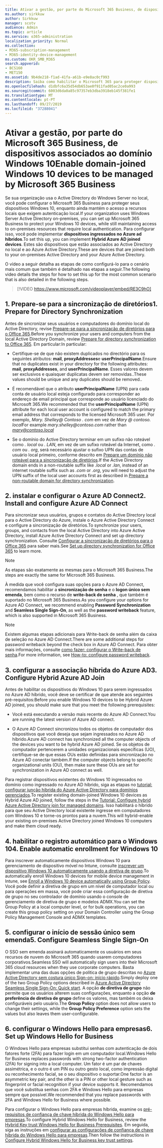 ```yaml
---
title: Ativar a gestão, por parte do Microsoft 365 Business, de dispositivos associados ao domínio Windows 10
ms.author: sirkkuw
author: Sirkkuw
manager: scotv
audience: Admin
ms.topic: article
ms.service: o365-administration
localization_priority: Normal
ms.collection:
- M365-subscription-management
- M365-identity-device-management
ms.custom: OKR_SMB_M365
search.appverid:
- BCS160
- MET150
ms.assetid: 9b4de218-f1ad-41fa-a61b-e9e8ac0cf993
description: Saiba como habilitar o Microsoft 365 para proteger dispositivos do Windows 10 ingressados no AD local.
ms.openlocfilehash: d1dbfc6a35d54db653ae0f911fad05ac2ce0a993
ms.sourcegitcommit: 6003d6da0a85c97357eb3dba3918eb145f381fe1
ms.translationtype: MT
ms.contentlocale: pt-PT
ms.lasthandoff: 09/27/2019
ms.locfileid: "37288041"
---
```

# <a name="enable-domain-joined-windows-10-devices-to-be-managed-by-microsoft-365-business"></a><span data-ttu-id="0e77d-103">Ativar a gestão, por parte do Microsoft 365 Business, de dispositivos associados ao domínio Windows 10</span><span class="sxs-lookup"><span data-stu-id="0e77d-103">Enable domain-joined Windows 10 devices to be managed by Microsoft 365 Business</span></span>

<span data-ttu-id="0e77d-104">Se sua organização usa o Active Directory do Windows Server no local, você pode configurar o Microsoft 365 Business para proteger seus dispositivos Windows 10, enquanto ainda mantém o acesso a recursos locais que exigem autenticação local.</span><span class="sxs-lookup"><span data-stu-id="0e77d-104">If your organization uses Windows Server Active Directory on-premises, you can set up Microsoft 365 Business to protect your Windows 10 devices, while still maintaining access to on-premises resources that require local authentication.</span></span>
<span data-ttu-id="0e77d-105">Para configurar isso, você pode implementar **dispositivos ingressados no Azure ad híbridos**.</span><span class="sxs-lookup"><span data-stu-id="0e77d-105">To set this up, you can implement **Hybrid Azure AD joined devices**.</span></span> <span data-ttu-id="0e77d-106">Estes são dispositivos que estão associados ao Active Directory no local e ao Azure Active Directory.</span><span class="sxs-lookup"><span data-stu-id="0e77d-106">These are devices that are joined both to your on-premises Active Directory and your Azure Active Directory.</span></span>

<span data-ttu-id="0e77d-107">O vídeo a seguir detalha as etapas de como configurá-lo para o cenário mais comum que também é detalhado nas etapas a seguir.</span><span class="sxs-lookup"><span data-stu-id="0e77d-107">The following video details the steps for how to set this up for the most common scenario that is also detailed in the following steps.</span></span>

> [!VIDEO https://www.microsoft.com/videoplayer/embed/RE3C9hO]
  

## <a name="1-prepare-for-directory-synchronization"></a><span data-ttu-id="0e77d-108">1. Prepare-se para a sincronização de diretórios</span><span class="sxs-lookup"><span data-stu-id="0e77d-108">1. Prepare for Directory Synchronization</span></span> 

<span data-ttu-id="0e77d-109">Antes de sincronizar seus usuários e computadores do domínio local do Active Directory, revise [Prepare-se para a sincronização de diretórios para o Office 365](https://docs.microsoft.com/office365/enterprise/prepare-for-directory-synchronization).</span><span class="sxs-lookup"><span data-stu-id="0e77d-109">Before you synchronize your users and computers from the local Active Directory Domain, review [Prepare for directory synchronization to Office 365](https://docs.microsoft.com/office365/enterprise/prepare-for-directory-synchronization).</span></span> <span data-ttu-id="0e77d-110">Em particular:</span><span class="sxs-lookup"><span data-stu-id="0e77d-110">In particular:</span></span>

   - <span data-ttu-id="0e77d-111">Certifique-se de que não existem duplicados no directório para os seguintes atributos: **mail**, **proxyAddresses**e **userPrincipalName**.</span><span class="sxs-lookup"><span data-stu-id="0e77d-111">Ensure that no duplicates exist in your directory for the following attributes: **mail**, **proxyAddresses**, and **userPrincipalName**.</span></span> <span data-ttu-id="0e77d-112">Esses valores devem ser exclusivos e quaisquer duplicatas devem ser removidas..</span><span class="sxs-lookup"><span data-stu-id="0e77d-112">These values should be unique and any duplicates should be removed..</span></span>
   
   - <span data-ttu-id="0e77d-113">É recomendável que o atributo **userPrincipalName** (UPN) para cada conta de usuário local esteja configurado para corresponder ao endereço de email principal que corresponde ao usuário licenciado do Microsoft 365.</span><span class="sxs-lookup"><span data-stu-id="0e77d-113">We recommended that the **userPrincipalName** (UPN) attribute for each local user account is configured to match the primary email address that corresponds to the licensed Microsoft 365 user.</span></span> <span data-ttu-id="0e77d-114">Por exemplo, *Mary. Shelley<span>@ Contoso<span> . com* em vez de *Mary @ contoso. local*</span><span class="sxs-lookup"><span data-stu-id="0e77d-114">For example *mary.shelley@<span>contoso.<span>com* rather than *mary@contoso.local*</span></span>
   
   - <span data-ttu-id="0e77d-115">Se o domínio do Active Directory terminar em um sufixo não roteável como *. local* ou *. LAN*, em vez de um sufixo roteável da Internet, como *. com* ou *. org*, será necessário ajustar o sufixo UPN das contas de usuário local primeiro, conforme descrito em [Prepare um domínio não roteável para a sincronização de diretórios](https://docs.microsoft.com/office365/enterprise/prepare-a-non-routable-domain-for-directory-synchronization).</span><span class="sxs-lookup"><span data-stu-id="0e77d-115">If the Active Directory domain ends in a non-routable suffix like *.local* or *.lan*, instead of an internet routable suffix such as *.com* or *.org*, you will need to adjust the UPN suffix of the local user accounts first as described in [Prepare a non-routable domain for directory synchronization](https://docs.microsoft.com/office365/enterprise/prepare-a-non-routable-domain-for-directory-synchronization).</span></span> 

## <a name="2-install-and-configure-azure-ad-connect"></a><span data-ttu-id="0e77d-116">2. instalar e configurar o Azure AD Connect</span><span class="sxs-lookup"><span data-stu-id="0e77d-116">2. Install and configure Azure AD Connect</span></span>

<span data-ttu-id="0e77d-117">Para sincronizar seus usuários, grupos e contatos do Active Directory local para o Active Directory do Azure, instale o Azure Active Directory Connect e configure a sincronização de diretórios.</span><span class="sxs-lookup"><span data-stu-id="0e77d-117">To synchronize your users, groups, and contacts from the local Active Directory into Azure Active Directory, install Azure Active Directory Connect and set up directory synchronization.</span></span> <span data-ttu-id="0e77d-118">Consulte [Configurar a sincronização de diretórios para o Office 365](https://support.office.com/article/1b3b5318-6977-42ed-b5c7-96fa74b08846) para saber mais.</span><span class="sxs-lookup"><span data-stu-id="0e77d-118">See [Set up directory synchronization for Office 365](https://support.office.com/article/1b3b5318-6977-42ed-b5c7-96fa74b08846) to learn more.</span></span>

> [!NOTE]
> <span data-ttu-id="0e77d-119">As etapas são exatamente as mesmas para o Microsoft 365 Business.</span><span class="sxs-lookup"><span data-stu-id="0e77d-119">The steps are exactly the same for Microsoft 365 Business.</span></span> 

<span data-ttu-id="0e77d-120">À medida que você configura suas opções para o Azure AD Connect, recomendamos habilitar a **sincronização de senha** e o **logon único sem emenda**, bem como o recurso de **write-back de senha** , que também é suportado no Microsoft 365 Business.</span><span class="sxs-lookup"><span data-stu-id="0e77d-120">As you configure your options for Azure AD Connect, we recommend enabling **Password Synchronization** and **Seamless Single Sign-On**, as well as the **password writeback** feature, which is also supported in Microsoft 365 Business.</span></span>

> [!NOTE]
> <span data-ttu-id="0e77d-121">Existem algumas etapas adicionais para Write-back de senha além da caixa de seleção no Azure AD Connect.</span><span class="sxs-lookup"><span data-stu-id="0e77d-121">There are some additional steps for password writeback beyond the check box in Azure AD Connect.</span></span> <span data-ttu-id="0e77d-122">Para obter mais informações, consulte [como fazer: configurar o Write-back de senha](https://docs.microsoft.com/azure/active-directory/authentication/howto-sspr-writeback).</span><span class="sxs-lookup"><span data-stu-id="0e77d-122">For more information, see [How-to: configure password writeback](https://docs.microsoft.com/azure/active-directory/authentication/howto-sspr-writeback).</span></span> 

## <a name="3-configure-hybrid-azure-ad-join"></a><span data-ttu-id="0e77d-123">3. configurar a associação híbrida do Azure AD</span><span class="sxs-lookup"><span data-stu-id="0e77d-123">3. Configure Hybrid Azure AD Join</span></span>

<span data-ttu-id="0e77d-124">Antes de habilitar os dispositivos do Windows 10 para serem ingressados no Azure AD híbrido, você deve se certificar de que atende aos seguintes pré-requisitos:</span><span class="sxs-lookup"><span data-stu-id="0e77d-124">Before you enable Windows 10 devices to be Hybrid Azure AD joined, you should make sure that you meet the following prerequisites:</span></span>

   - <span data-ttu-id="0e77d-125">Você está executando a versão mais recente do Azure AD Connect.</span><span class="sxs-lookup"><span data-stu-id="0e77d-125">You are running the latest version of Azure AD connect.</span></span>

   - <span data-ttu-id="0e77d-126">O Azure AD Connect sincronizou todos os objetos de computador dos dispositivos que você deseja que sejam ingressados no Azure AD híbrido.</span><span class="sxs-lookup"><span data-stu-id="0e77d-126">Azure AD connect has synchronized all the computer objects of the devices you want to be hybrid Azure AD joined.</span></span> <span data-ttu-id="0e77d-127">Se os objetos de computador pertencerem a unidades organizacionais específicas (UO), certifique-se de que essas OUs estão definidas para sincronização no Azure AD conectar também.</span><span class="sxs-lookup"><span data-stu-id="0e77d-127">If the computer objects belong to specific organizational units (OU), then make sure these OUs are set for synchronization in Azure AD connect as well.</span></span>

<span data-ttu-id="0e77d-128">Para registrar dispositivos existentes do Windows 10 ingressados no domínio como ingressado no Azure AD híbrido, siga as etapas no [tutorial: configurar junção híbrida do Azure Active Directory para domínios gerenciados](https://docs.microsoft.com/azure/active-directory/devices/hybrid-azuread-join-managed-domains#configure-hybrid-azure-ad-join).</span><span class="sxs-lookup"><span data-stu-id="0e77d-128">To register existing domain-joined Windows 10 devices as Hybrid Azure AD joined, follow the steps in the [Tutorial: Configure hybrid Azure Active Directory join for managed domains](https://docs.microsoft.com/azure/active-directory/devices/hybrid-azuread-join-managed-domains#configure-hybrid-azure-ad-join).</span></span> <span data-ttu-id="0e77d-129">Isso habilitará o híbrido para que seu Active Directory local existente ingresse em computadores com Windows 10 e torne-os prontos para a nuvem.</span><span class="sxs-lookup"><span data-stu-id="0e77d-129">This will hybrid-enable your existing on-premises Active Directory joined Windows 10 computers and make them cloud ready.</span></span>
    
## <a name="4-enable-automatic-enrollment-for-windows-10"></a><span data-ttu-id="0e77d-130">4. habilitar o registro automático para o Windows 10</span><span class="sxs-lookup"><span data-stu-id="0e77d-130">4. Enable automatic enrollment for Windows 10</span></span>

 <span data-ttu-id="0e77d-131">Para inscrever automaticamente dispositivos Windows 10 para gerenciamento de dispositivo móvel no Intune, consulte [inscrever um dispositivo Windows 10 automaticamente usando a diretiva de grupo](https://docs.microsoft.com/windows/client-management/mdm/enroll-a-windows-10-device-automatically-using-group-policy).</span><span class="sxs-lookup"><span data-stu-id="0e77d-131">To automatically enroll Windows 10 devices for mobile device management in Intune, see [Enroll a Windows 10 device automatically using Group Policy](https://docs.microsoft.com/windows/client-management/mdm/enroll-a-windows-10-device-automatically-using-group-policy).</span></span> <span data-ttu-id="0e77d-132">Você pode definir a diretiva de grupo em um nível de computador local ou para operações em massa, você pode criar essa configuração de diretiva de grupo no seu controlador de domínio usando o console de gerenciamento de diretiva de grupo e modelos ADMX.</span><span class="sxs-lookup"><span data-stu-id="0e77d-132">You can set the Group Policy at a local computer level, or for bulk operations, you can create this group policy setting on your Domain Controller using the Group Policy Management Console and ADMX templates.</span></span>

## <a name="5-configure-seamless-single-sign-on"></a><span data-ttu-id="0e77d-133">5. configurar o início de sessão único sem emenda</span><span class="sxs-lookup"><span data-stu-id="0e77d-133">5. Configure Seamless Single Sign-On</span></span>

  <span data-ttu-id="0e77d-134">O SSO sem emenda assinará automaticamente os usuários em seus recursos de nuvem do Microsoft 365 quando usarem computadores corporativos.</span><span class="sxs-lookup"><span data-stu-id="0e77d-134">Seamless SSO will automatically sign users into their Microsoft 365 cloud resources when they use corporate computers.</span></span> <span data-ttu-id="0e77d-135">Basta implementar uma das duas opções de política de grupo descritas no [Azure Active Directory sem costura único Sign-on: início rápido](https://docs.microsoft.com/azure/active-directory/hybrid/how-to-connect-sso-quick-start#step-2-enable-the-feature).</span><span class="sxs-lookup"><span data-stu-id="0e77d-135">Simply deploy one of the two Group Policy options described in [Azure Active Directory Seamless Single Sign-On: Quick start](https://docs.microsoft.com/azure/active-directory/hybrid/how-to-connect-sso-quick-start#step-2-enable-the-feature).</span></span> <span data-ttu-id="0e77d-136">A opção **de diretiva de grupo** não permite que os usuários alterem suas configurações, enquanto a opção **de preferência de diretiva de grupo** define os valores, mas também os deixa configuráveis pelo usuário.</span><span class="sxs-lookup"><span data-stu-id="0e77d-136">The **Group Policy** option does not allow users to change their settings, while the **Group Policy Preference** option sets the values but also leaves them user-configurable.</span></span>

## <a name="6-set-up-windows-hello-for-business"></a><span data-ttu-id="0e77d-137">6. configurar o Windows Hello para empresas</span><span class="sxs-lookup"><span data-stu-id="0e77d-137">6. Set up Windows Hello for Business</span></span>

 <span data-ttu-id="0e77d-138">O Windows Hello para empresas substitui senhas com autenticação de dois fatores forte (2FA) para fazer login em um computador local.</span><span class="sxs-lookup"><span data-stu-id="0e77d-138">Windows Hello for Business replaces passwords with strong two-factor authentication (2FA) for signing into a local computer.</span></span> <span data-ttu-id="0e77d-139">Um fator é um par de chaves assimétrica, e o outro é um PIN ou outro gesto local, como impressão digital ou reconhecimento facial, se o seu dispositivo o suportar.</span><span class="sxs-lookup"><span data-stu-id="0e77d-139">One factor is an asymmetric key pair, and the other is a PIN or other local gesture such as fingerprint or facial recognition if your device supports it.</span></span> <span data-ttu-id="0e77d-140">Recomendamos que você substitua senhas com 2FA e Windows Hello para empresas sempre que possível.</span><span class="sxs-lookup"><span data-stu-id="0e77d-140">We recommended that you replace passwords with 2FA and Windows Hello for Business where possible.</span></span>

<span data-ttu-id="0e77d-141">Para configurar o Windows Hello para empresas híbrida, examine os [pré-requisitos de confiança de chave híbrida do Windows Hello para empresas](https://docs.microsoft.com/windows/security/identity-protection/hello-for-business/hello-hybrid-key-trust-prereqs).</span><span class="sxs-lookup"><span data-stu-id="0e77d-141">To configure Hybrid Windows Hello for Business, review the [Hybrid Key trust Windows Hello for Business Prerequisites](https://docs.microsoft.com/windows/security/identity-protection/hello-for-business/hello-hybrid-key-trust-prereqs).</span></span> <span data-ttu-id="0e77d-142">Em seguida, siga as instruções em [configurar as configurações de confiança de chave híbrida do Windows Hello para empresas](https://docs.microsoft.com/windows/security/identity-protection/hello-for-business/hello-hybrid-key-whfb-settings).</span><span class="sxs-lookup"><span data-stu-id="0e77d-142">Then follow the instructions in [Configure Hybrid Windows Hello for Business key trust settings](https://docs.microsoft.com/windows/security/identity-protection/hello-for-business/hello-hybrid-key-whfb-settings).</span></span> 
